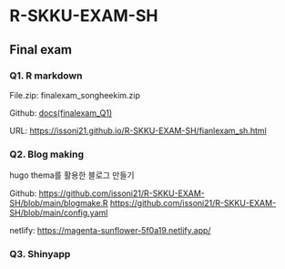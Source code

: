 # R-SKKU-EXAM-SH

## Final exam
### Q1. R markdown
File.zip: finalexam_songheekim.zip

Github: [docs(finalexam_Q1)](https://github.com/issoni21/R-SKKU-EXAM-SH/tree/main/docs)

URL: https://issoni21.github.io/R-SKKU-EXAM-SH/fianlexam_sh.html



### Q2. Blog making
hugo thema를 활용한 블로그 만들기

Github:
https://github.com/issoni21/R-SKKU-EXAM-SH/blob/main/blogmake.R
https://github.com/issoni21/R-SKKU-EXAM-SH/blob/main/config.yaml


netlify: https://magenta-sunflower-5f0a19.netlify.app/

### Q3. Shinyapp
